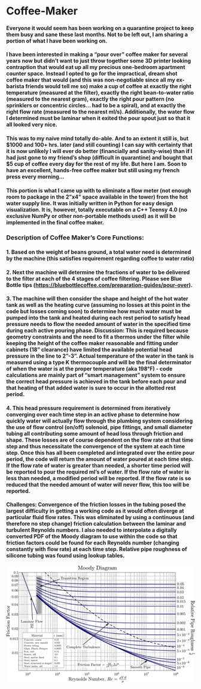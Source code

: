 # Coffee-Maker

#### Everyone it would seem has been working on a quarantine project to keep them busy and sane these last months. Not to be left out, I am sharing a portion of what I have been working on.

#### I have been interested in making a “pour over” coffee maker for several years now but didn’t want to just throw together some 3D printer looking contraption that would eat up all my precious one-bedroom apartment counter space. Instead I opted to go for the impractical, dream shot coffee maker that would (and this was non-negotiable since all my ex-barista friends would tell me so) make a cup of coffee at exactly the right temperature (measured at the filter), exactly the right bean-to-water ratio (measured to the nearest gram), exactly the right pour pattern (no sprinklers or concentric circles… had to be a spiral), and at exactly the right flow rate (measured to the nearest ml/s). Additionally, the water flow I determined must be laminar when it exited the pour spout just so that it all looked very nice.

#### This was to my naive mind totally do-able. And to an extent it still is, but $1000 and 100+ hrs. later (and still counting) I can say with certainty that it is now unlikely I will ever do better (financially and sanity-wise) than if I had just gone to my friend’s shop (difficult in quarantine) and bought that $5 cup of coffee every day for the rest of my life. But here I am. Soon to have an excellent, hands-free coffee maker but still using my french press every morning...

#### This portion is what I came up with to eliminate a flow meter (not enough room to package in the 2”x4” space available in the tower) from the hot water supply line. It was initially written in Python for easy design visualization. It is, however, totally executable on a C++ Teensy 4.0 (no exclusive NumPy or other non-portable methods used) as it will be implemented in the final coffee maker.

### Description of Coffee Maker’s Core Functions:

#### 1. Based on the weight of beans ground, a total water need is determined by the machine (this satisfies requirement regarding coffee to water ratio)

#### 2. Next the machine will determine the fractions of water to be delivered to the filter at each of the 4 stages of coffee filtering. Please see Blue Bottle tips (https://bluebottlecoffee.com/preparation-guides/pour-over).

#### 3. The machine will then consider the shape and height of the hot water tank as well as the heating curve (assuming no losses at this point in the code but losses coming soon) to determine how much water must be pumped into the tank and heated during each rest period to satisfy head pressure needs to flow the needed amount of water in the specified time during each active pouring phase. Discussion: This is required because geometry constraints and the need to fit a thermos under the filter while keeping the height of the coffee maker reasonable and fitting under cabinets (18” clearance) have limited the available potential head pressure in the line to 2”-3”. Actual temperature of the water in the tank is measured using a type K thermocouple and will be the final determinator of when the water is at the proper temperature (aka 198°F) - code calculations are mainly part of “smart management” system to ensure the correct head pressure is achieved in the tank before each pour and that heating of that added water is sure to occur in the allotted rest period.

#### 4. This head pressure requirement is determined from iteratively converging over each time step in an active phase to determine how quickly water will actually flow through the plumbing system considering the use of flow control (on/off) solenoid, pipe fittings, and small diameter tubing all contributing some amount of head loss through friction and shape. These losses are of course dependent on the flow rate at that time step and thus necessitate the convergence of the system at each time step. Once this has all been completed and integrated over the entire pour period, the code will return the amount of water poured at each time step. If the flow rate of water is greater than needed, a shorter time period will be reported to pour the required ml’s of water. If the flow rate of water is less than needed, a modified period will be reported. If the flow rate is so reduced that the needed amount of water will never flow, this too will be reported.

#### **Challenges:** Convergence of the friction losses in the tubing posed the largest difficulty in getting a working code as it would often diverge at particular fluid flow rates. This was eliminated by using a continuous (and therefore no step change) friction calculation between the laminar and turbulent Reynolds numbers. I also needed to interpolate a digitally converted PDF of the Moody diagram to use within the code so that friction factors could be found for each Reynolds number (changing constantly with flow rate) at each time step. Relative pipe roughness of silicone tubing was found using lookup tables.

![Moody Diagram](/moody_diagram.png)
